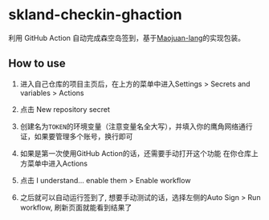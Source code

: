 # skland-checkin-ghaction

利用 GitHub Action 自动完成森空岛签到，基于[Maojuan-lang](https://github.com/Maojuan-lang/SenKongDao)的实现包装。

## How to use
1. 进入自己仓库的项目主页后，在上方的菜单中进入Settings > Secrets and variables > Actions

2. 点击 New repository secret

3. 创建名为`TOKEN`的环境变量（注意变量名全大写），并填入你的鹰角网络通行证，如果要管理多个账号，换行即可

4. 如果是第一次使用GitHub Action的话，还需要手动打开这个功能 在你仓库上方菜单中进入Actions

5. 点击 I understand... enable them > Enable workflow

6. 之后就可以自动运行签到了, 想要手动测试的话，选择左侧的Auto Sign > Run workflow, 刷新页面就能看到结果了
